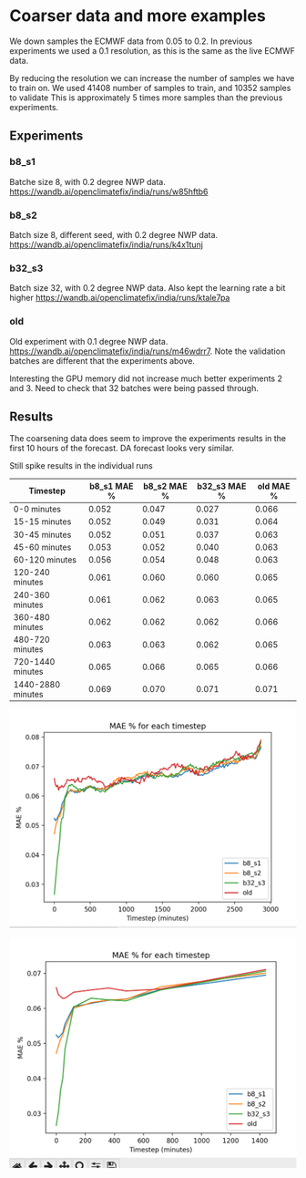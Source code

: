 # Coarser data and more examples

We down samples the ECMWF data from 0.05 to 0.2. 
In previous experiments we used a 0.1 resolution, as this is the same as the live ECMWF data.

By reducing the resolution we can increase the number of samples we have to train on.
We used 41408 number of samples to train, and 10352 samples to validate
This is approximately 5 times more samples than the previous experiments.

## Experiments


### b8_s1
Batche size 8, with 0.2 degree NWP data. 
https://wandb.ai/openclimatefix/india/runs/w85hftb6


### b8_s2
Batch size 8, different seed, with 0.2 degree NWP data. 
https://wandb.ai/openclimatefix/india/runs/k4x1tunj

### b32_s3
Batch size 32, with 0.2 degree NWP data. Also kept the learning rate a bit higher
https://wandb.ai/openclimatefix/india/runs/ktale7pa

### old
Old experiment with 0.1 degree NWP data. 
https://wandb.ai/openclimatefix/india/runs/m46wdrr7.
Note the validation batches are different that the experiments above.

Interesting the GPU memory did not increase much better experiments 2 and 3. 
Need to check that 32 batches were being passed through. 

## Results

The coarsening data does seem to improve the experiments results in the first 10 hours of the forecast.
DA forecast looks very similar. 

Still spike results in the individual runs

| Timestep | b8_s1 MAE % | b8_s2 MAE % | b32_s3 MAE % | old MAE % |
| --- | --- | --- | --- | --- |
| 0-0 minutes | 0.052 | 0.047 | 0.027 | 0.066 |
| 15-15 minutes | 0.052 | 0.049 | 0.031 | 0.064 |
| 30-45 minutes | 0.052 | 0.051 | 0.037 | 0.063 |
| 45-60 minutes | 0.053 | 0.052 | 0.040 | 0.063 |
| 60-120 minutes | 0.056 | 0.054 | 0.048 | 0.063 |
| 120-240 minutes | 0.061 | 0.060 | 0.060 | 0.065 |
| 240-360 minutes | 0.061 | 0.062 | 0.063 | 0.065 |
| 360-480 minutes | 0.062 | 0.062 | 0.062 | 0.066 |
| 480-720 minutes | 0.063 | 0.063 | 0.062 | 0.065 |
| 720-1440 minutes | 0.065 | 0.066 | 0.065 | 0.066 |
| 1440-2880 minutes | 0.069 | 0.070 | 0.071 | 0.071 |


![](mae_step.png "mae_steps")

![](mae_step_smooth.png "mae_steps")